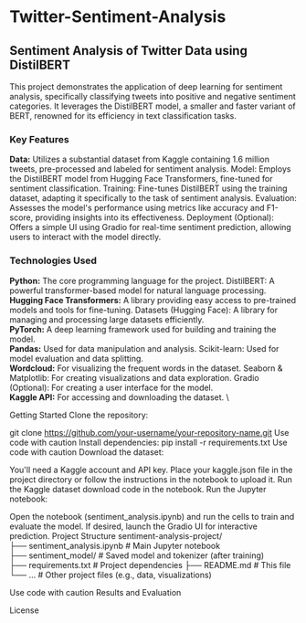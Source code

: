 # Twitter-Sentiment-Analysis
## Sentiment Analysis of Twitter Data using DistilBERT
This project demonstrates the application of deep learning for sentiment analysis, specifically classifying tweets into positive and negative sentiment categories. It leverages the DistilBERT model, a smaller and faster variant of BERT, renowned for its efficiency in text classification tasks.

### Key Features
**Data:** Utilizes a substantial dataset from Kaggle containing 1.6 million tweets, pre-processed and labeled for sentiment analysis. Model: Employs the DistilBERT model from Hugging Face Transformers, fine-tuned for sentiment classification. Training: Fine-tunes DistilBERT using the training dataset, adapting it specifically to the task of sentiment analysis. Evaluation: Assesses the model's performance using metrics like accuracy and F1-score, providing insights into its effectiveness. Deployment (Optional): Offers a simple UI using Gradio for real-time sentiment prediction, allowing users to interact with the model directly. 
### Technologies Used
**Python:** The core programming language for the project. DistilBERT: A powerful transformer-based model for natural language processing. \
**Hugging Face Transformers:** A library providing easy access to pre-trained models and tools for fine-tuning. Datasets (Hugging Face): A library for managing and processing large datasets efficiently. \
**PyTorch:** A deep learning framework used for building and training the model. \
**Pandas:** Used for data manipulation and analysis. Scikit-learn: Used for model evaluation and data splitting. \
**Wordcloud:** For visualizing the frequent words in the dataset. Seaborn & Matplotlib: For creating visualizations and data exploration. Gradio (Optional): For creating a user interface for the model. \
**Kaggle API:** For accessing and downloading the dataset. \

Getting Started Clone the repository:

git clone https://github.com/your-username/your-repository-name.git Use code with caution Install dependencies:
pip install -r requirements.txt Use code with caution Download the dataset:

You'll need a Kaggle account and API key. Place your kaggle.json file in the project directory or follow the instructions in the notebook to upload it. Run the Kaggle dataset download code in the notebook. Run the Jupyter notebook:
 
Open the notebook (sentiment_analysis.ipynb) and run the cells to train and evaluate the model. If desired, launch the Gradio UI for interactive prediction. 
Project Structure
sentiment-analysis-project/ \
  ├── sentiment_analysis.ipynb # Main Jupyter notebook \
  ├── sentiment_model/ # Saved model and tokenizer (after training) \
  ├── requirements.txt # Project dependencies ├── README.md # This file \
  └── ... # Other project files (e.g., data, visualizations) 

Use code with caution Results and Evaluation

License
